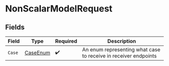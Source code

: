 # NonScalarModelRequest


## Fields

| Field                                                           | Type                                                            | Required                                                        | Description                                                     |
| --------------------------------------------------------------- | --------------------------------------------------------------- | --------------------------------------------------------------- | --------------------------------------------------------------- |
| `Case`                                                          | [CaseEnum](../../Models/Shared/CaseEnum.md)                     | :heavy_check_mark:                                              | An enum representing what case to receive in receiver endpoints |